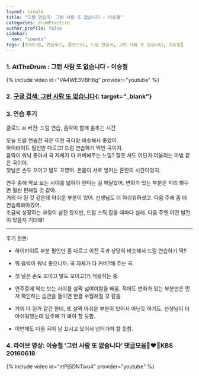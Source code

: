 ```yaml
---
layout: single
title: "드럼 연습곡: 그런 사람 또 없습니다 - 이승철"
categories: drumPractice
author_profile: false
sidebar:
  nav: "counts"
tags: [취미드럼, 연습후기, 클로드ai, 드럼 연습곡, 그런 사람 또 없습니다, 이승철]
---
```


### 1. AtTheDrum : 그런 사람 또 없습니다 - 이승철

{% include video id="VA4WE3VBH6g" provider="youtube" %}


### 2. [구글 검색: 그런 사람 또 없습니다](https://www.google.com/search?q=%EA%B7%B8%EB%9F%B0+%EC%82%AC%EB%9E%8C+%EB%98%90+%EC%97%86%EC%8A%B5%EB%8B%88%EB%8B%A4+%EC%9D%B4%EC%8A%B9%EC%B2%A0&oq=%EA%B7%B8%EB%9F%B0+%EC%82%AC%EB%9E%8C+%EB%98%90+%EC%97%86%EC%8A%B5%EB%8B%88%EB%8B%A4+%EC%9D%B4%EC%8A%B9%EC%B2%A0&gs_lcrp=EgZjaHJvbWUyBggAEEUYOTIGCAEQRRg8MgYIAhBFGD3SAQg0NTE2ajBqMagCALACAA&sourceid=chrome&ie=UTF-8){: target="_blank"}

### 3. 연습 후기

클로드 ai 버전: 드럼 연습, 음악이 함께 춤추는 시간

오늘 드럼 연습한 곡은 이전 곡이랑 비슷해서 좋았어.<br>
하이라이트 필인만 다르고! 드럼 연습하기 딱인 곡이지.<br>
음악이 워낙 좋아서 곡 자체가 다 커버해주는 느낌? 잘못 쳐도 어딘가 어울리는 마법 같은 곡이야.<br>
첫날은 손도 꼬이고 발도 꼬였어. 온몸이 서로 엉키는 혼란의 시간이었지.

연주 중에 악보 보는 시야를 넓혀야 한다는 걸 깨달았어. 변화가 있는 부분은 미리 봐두면 훨씬 편해질 것 같아.<br>
거의 다 된 것 같은데 아쉬운 부분이 있어. 선생님도 더 아쉬워하셨고. 다음 주에 좀 더 연습해봐야겠어.<br>
조금씩 성장하는 과정이 쉽진 않지만, 드럼 스틱 잡을 때마다 설레. 다음 주엔 어떤 발전이 있을지 기대돼!

---
후기 원본:
- 하이라이트 부분 필인만 좀 다르고 이전 곡과 상당히 비슷해서 드럼 연습하기 딱!!
- 뭐 음악이 워낙 좋으니까. 곡 자체가 다 커버?해 주는 곡.
- 첫 날은 손도 꼬이고 발도 꼬이고(?) 적응하는 중.

- 연주중에 악보 보는 시야를 살짝 넓여야함을 배움. 적어도 변화가 있는 부분만은 먼저 확인하는 습관을 들이면 한결 수월해질 것 같음.
- 거의 다 된거 같긴 한데, 또 살짝 아쉬운 부분이 있어서 아닌듯 하기도. 선생님이 더 아쉬워했는데 담주에 가 봐야 할 듯함.
- 이번에도 다음 곡이 날 꼬시고 있어서 넘어가야 할 듯함.

### 4. 라이브 영상: 이승철 '그런 사람 또 없습니다’ 댓글모음👩‍❤️‍👨KBS 20160618

{% include video id="ntPjSDNTwu4" provider="youtube" %}
